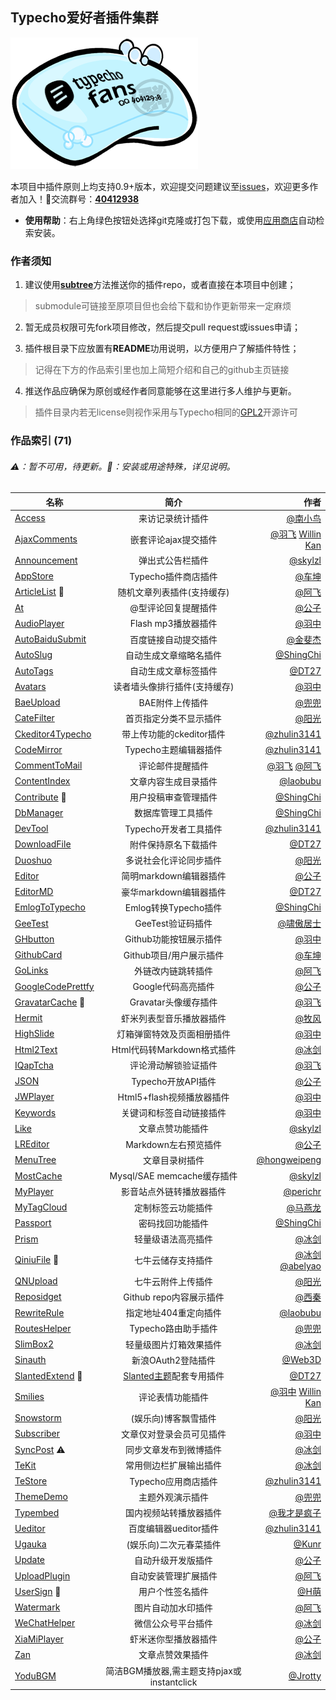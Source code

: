 ## Typecho爱好者插件集群

![logo](https://raw.githubusercontent.com/typecho-fans/typecho-fans.github.io/master/soapgroup.png)

本项目中插件原则上均支持0.9+版本，欢迎提交问题建议至[issues](https://github.com/typecho-fans/plugins/issues)，欢迎更多作者加入！:penguin:交流群号：[**40412938**](http://shang.qq.com/wpa/qunwpa?idkey=a5a8afedf099e18ddf9b530db9217251e39001d52aace42888bf470d9b6cb86a)

- **使用帮助**：右上角绿色按钮处选择git克隆或打包下载，或使用[应用商店](https://typecho.chekun.me)自动检索安装。

### 作者须知

1. 建议使用[**subtree**](http://aoxuis.me/post/2013-08-06-git-subtree)方法推送你的插件repo，或者直接在本项目中创建；

 >submodule可链接至原项目但也会给下载和协作更新带来一定麻烦

2. 暂无成员权限可先fork项目修改，然后提交pull request或issues申请；

3. 插件根目录下应放置有**README**功用说明，以方便用户了解插件特性；

 >记得在下方的作品索引里也加上简短介绍和自己的github主页链接

4. 推送作品应确保为原创或经作者同意能够在这里进行多人维护与更新。

 >插件目录内若无license则视作采用与Typecho相同的[GPL2](https://github.com/typecho/typecho/blob/master/LICENSE.txt)开源许可

### 作品索引 (71)

###### :warning:：暂不可用，待更新。:dart:：安装或用途特殊，详见说明。

名称 | 简介 | 作者
---- | :----: | ----:
[Access](https://github.com/kokororin/typecho-plugin-Access) | 来访记录统计插件 | [@南小鸟](https://github.com/kokororin)
[AjaxComments](/AjaxComments) | 嵌套评论ajax提交插件 | [@羽飞](https://github.com/byends) [Willin Kan](http://kan.willin.org)
[Announcement](/Announcement) | 弹出式公告栏插件 | [@skylzl](https://github.com/xiaogouxo)
[AppStore](/AppStore) | Typecho插件商店插件 | [@车坤](https://github.com/chekun)
[ArticleList](/ArticleList) :dart: | 随机文章列表插件(支持缓存) | [@阿飞](https://github.com/defeme)
[At](/At) | @型评论回复提醒插件 | [@公子](https://github.com/lizheming)
[AudioPlayer](/AudioPlayer) | Flash mp3播放器插件 | [@羽中](https://github.com/jzwalk)
[AutoBaiduSubmit](/AutoBaiduSubmit) | 百度链接自动提交插件 | [@金斐杰](https://github.com/jinfeijie)
[AutoSlug](/AutoSlug) | 自动生成文章缩略名插件 | [@ShingChi](https://github.com/shingchi)
[AutoTags](/AutoTags) | 自动生成文章标签插件 | [@DT27](https://github.com/DT27)
[Avatars](/Avatars) | 读者墙头像排行插件(支持缓存) | [@羽中](https://github.com/jzwalk)
[BaeUpload](/BaeUpload) | BAE附件上传插件 | [@兜兜](https://github.com/doudoutime)
[CateFilter](/CateFilter) | 首页指定分类不显示插件 | [@阳光](https://github.com/rakiy)
[Ckeditor4Typecho](/Ckeditor4Typecho) | 带上传功能的ckeditor插件 | [@zhulin3141](https://github.com/zhulin3141)
[CodeMirror](/CodeMirror) | Typecho主题编辑器插件 | [@zhulin3141](https://github.com/zhulin3141)
[CommentToMail](https://github.com/byends/CommentToMail) | 评论邮件提醒插件 | [@羽飞](https://github.com/byends) [@阿飞](https://github.com/defeme)
[ContentIndex](/ContentIndex) | 文章内容生成目录插件 | [@laobubu](https://github.com/laobubu)
[Contribute](/Contribute) :dart: | 用户投稿审查管理插件 | [@ShingChi](https://github.com/shingchi)
[DbManager](/DbManager) | 数据库管理工具插件 | [@ShingChi](https://github.com/shingchi)
[DevTool](/DevTool) | Typecho开发者工具插件 | [@zhulin3141](https://github.com/zhulin3141)
[DownloadFile](/DownloadFile) | 附件保持原名下载插件 | [@DT27](https://github.com/DT27)
[Duoshuo](/Duoshuo) | 多说社会化评论同步插件 | [@阳光](https://github.com/rakiy)
[Editor](/Editor) | 简明markdown编辑器插件 | [@公子](https://github.com/lizheming)
[EditorMD](/EditorMD) | 豪华markdown编辑器插件 | [@DT27](https://github.com/DT27)
[EmlogToTypecho](/EmlogToTypecho) | Emlog转换Typecho插件 | [@ShingChi](https://github.com/shingchi)
[GeeTest](/GeeTest) | GeeTest验证码插件 | [@啸傲居士](https://github.com/shuxiao9058)
[GHbutton](/GHbutton) | Github功能按钮展示插件 | [@羽中](https://github.com/jzwalk)
[GithubCard](/GithubCard) | Github项目/用户展示插件 | [@车坤](https://github.com/chekun)
[GoLinks](/GoLinks) | 外链改内链跳转插件 | [@阿飞](https://github.com/defeme)
[GoogleCodePrettfy](/GoogleCodePrettify) | Google代码高亮插件 | [@公子](https://github.com/lizheming)
[GravatarCache](/GravatarCache) :dart: | Gravatar头像缓存插件 | [@羽飞](https://github.com/byends)
[Hermit](/Hermit) | 虾米列表型音乐播放器插件 | [@牧风](https://github.com/iMuFeng)
[HighSlide](/HighSlide) | 灯箱弹窗特效及页面相册插件 | [@羽中](https://github.com/jzwalk)
[Html2Text](/Html2Text) | Html代码转Markdown格式插件 | [@冰剑](https://github.com/binjoo)
[IQapTcha](/IQapTcha) | 评论滑动解锁验证插件 | [@羽飞](https://github.com/byends)
[JSON](/JSON) | Typecho开放API插件 | [@公子](https://github.com/lizheming)
[JWPlayer](/JWPlayer) | Html5+flash视频播放器插件 | [@羽中](https://github.com/jzwalk)
[Keywords](/Keywords) | 关键词和标签自动链接插件 | [@羽中](https://github.com/jzwalk)
[Like](/Like) | 文章点赞功能插件 | [@skylzl](https://github.com/xiaogouxo)
[LREditor](/LREditor) | Markdown左右预览插件 | [@公子](http://github.com/lizheming)
[MenuTree](/MenuTree) | 文章目录树插件 | [@hongweipeng](https://github.com/hongweipeng)
[MostCache](/MostCache) | Mysql/SAE memcache缓存插件 | [@skylzl](https://github.com/xiaogouxo)
[MyPlayer](/MyPlayer) | 影音站点外链转播放器插件 | [@perichr](http://github.com/perichr)
[MyTagCloud](/MyTagCloud) | 定制标签云功能插件 | [@马燕龙](https://github.com/YanlongMa)
[Passport](/Passport) | 密码找回功能插件 | [@ShingChi](https://github.com/shingchi)
[Prism](/Prism) | 轻量级语法高亮插件 | [@冰剑](https://github.com/binjoo)
[QiniuFile](/QiniuFile) :dart: | 七牛云储存支持插件 | [@冰剑](https://github.com/binjoo) [@abelyao](https://github.com/abelyao)
[QNUpload](/QNUpload) | 七牛云附件上传插件 | [@阳光](https://github.com/rakiy)
[Reposidget](/Reposidget) | Github repo内容展示插件 | [@西秦](https://github.com/xiqingongzi)
[RewriteRule](/RewriteRule) | 指定地址404重定向插件 | [@laobubu](https://github.com/laobubu)
[RoutesHelper](/RoutesHelper) | Typecho路由助手插件 | [@兜兜](https://github.com/doudoutime)
[SlimBox2](/SlimBox2) | 轻量级图片灯箱效果插件 | [@冰剑](https://github.com/binjoo)
[Sinauth](/Sinauth) | 新浪OAuth2登陆插件 | [@Web3D](https://github.com/web3d)
[SlantedExtend](/SlantedExtend) :dart: | [Slanted主题](https://github.com/DT27/Slanted)配套专用插件 | [@DT27](https://github.com/DT27)
[Smilies](/Smilies) | 评论表情功能插件 | [@羽中](https://github.com/jzwalk) [Willin Kan](http://kan.willin.org)
[Snowstorm](/Snowstorm) | (娱乐向)博客飘雪插件 | [@阳光](https://github.com/rakiy)
[Subscriber](/Subscriber) | 文章仅对登录会员可见插件 | [@羽中](https://github.com/jzwalk)
[SyncPost](/SyncPost) :warning: | 同步文章发布到微博插件 | [@冰剑](https://github.com/binjoo)
[TeKit](/TeKit) | 常用侧边栏扩展输出插件 | [@冰剑](https://github.com/binjoo)
[TeStore](/TeStore) | Typecho应用商店插件 | [@zhulin3141](https://github.com/zhulin3141)
[ThemeDemo](/ThemeDemo) | 主题外观演示插件 | [@兜兜](https://github.com/doudoutime)
[Typembed](/Typembed) | 国内视频站转播放器插件 | [@我才是疯子](https://github.com/nothingisover)
[Ueditor](/Ueditor) | 百度编辑器ueditor插件 | [@zhulin3141](https://github.com/zhulin3141)
[Ugauka](/Ukagaka) | (娱乐向)二次元春菜插件 | [@Kunr](https://github.com/Rakume)
[Update](/Update) | 自动升级开发版插件 | [@公子](https://github.com/lizheming)
[UploadPlugin](/UploadPlugin) | 自动安装管理扩展插件 | [@阿飞](https://github.com/defeme)
[UserSign](/UserSign) :dart: | 用户个性签名插件 | [@H萌](https://github.com/hmoe)
[Watermark](/Watermark) | 图片自动加水印插件 | [@阿飞](https://github.com/defeme)
[WeChatHelper](https://github.com/binjoo/WeChatHelper) | 微信公众号平台插件 | [@冰剑](https://github.com/binjoo)
[XiaMiPlayer](/XiaMiPlayer) | 虾米迷你型播放器插件 | [@公子](https://github.com/lizheming)
[Zan](/Zan) | 文章点赞效果插件 | [@冰剑](https://github.com/binjoo)
[YoduBGM](https://github.com/jrotty/YoduBGM) | 简洁BGM播放器,需主题支持pjax或instantclick | [@Jrotty](http://qqdie.com/)
